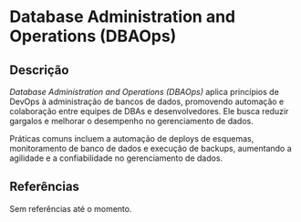 # Database Administration and Operations (DBAOps)


## Descrição

*Database Administration and Operations (DBAOps)* aplica princípios de DevOps à administração de bancos de dados, promovendo automação e colaboração entre equipes de DBAs e desenvolvedores. Ele busca reduzir gargalos e melhorar o desempenho no gerenciamento de dados.

Práticas comuns incluem a automação de deploys de esquemas, monitoramento de banco de dados e execução de backups, aumentando a agilidade e a confiabilidade no gerenciamento de dados.

## Referências

Sem referências até o momento.
